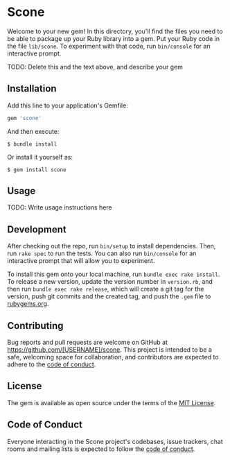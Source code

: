 # Scone

Welcome to your new gem! In this directory, you'll find the files you need to be able to package up your Ruby library into a gem. Put your Ruby code in the file `lib/scone`. To experiment with that code, run `bin/console` for an interactive prompt.

TODO: Delete this and the text above, and describe your gem

## Installation

Add this line to your application's Gemfile:

```ruby
gem 'scone'
```

And then execute:

    $ bundle install

Or install it yourself as:

    $ gem install scone

## Usage

TODO: Write usage instructions here

## Development

After checking out the repo, run `bin/setup` to install dependencies. Then, run `rake spec` to run the tests. You can also run `bin/console` for an interactive prompt that will allow you to experiment.

To install this gem onto your local machine, run `bundle exec rake install`. To release a new version, update the version number in `version.rb`, and then run `bundle exec rake release`, which will create a git tag for the version, push git commits and the created tag, and push the `.gem` file to [rubygems.org](https://rubygems.org).

## Contributing

Bug reports and pull requests are welcome on GitHub at https://github.com/[USERNAME]/scone. This project is intended to be a safe, welcoming space for collaboration, and contributors are expected to adhere to the [code of conduct](https://github.com/[USERNAME]/scone/blob/master/CODE_OF_CONDUCT.md).

## License

The gem is available as open source under the terms of the [MIT License](https://opensource.org/licenses/MIT).

## Code of Conduct

Everyone interacting in the Scone project's codebases, issue trackers, chat rooms and mailing lists is expected to follow the [code of conduct](https://github.com/[USERNAME]/scone/blob/master/CODE_OF_CONDUCT.md).
